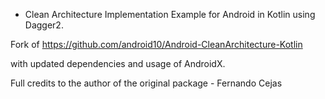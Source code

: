 - Clean Architecture Implementation Example for Android in Kotlin using Dagger2.

Fork of https://github.com/android10/Android-CleanArchitecture-Kotlin

with updated dependencies and usage of AndroidX.

Full credits to the author of the original package - Fernando Cejas